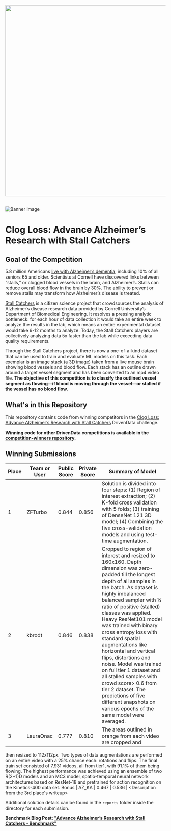 [<img src='https://s3.amazonaws.com/drivendata-public-assets/logo-white-blue.png' width='600'>](https://www.drivendata.org/)
<br><br>

![Banner Image](https://www.drivendata.co/images/stallcatchers-vessels.jpg)

# Clog Loss: Advance Alzheimer’s Research with Stall Catchers

## Goal of the Competition

5.8 million Americans [live with Alzheimer’s dementia](https://www.alz.org/alzheimers-dementia/facts-figures), including 10% of all seniors 65 and older. Scientists at Cornell have discovered links between “stalls,” or clogged blood vessels in the brain, and Alzheimer’s. Stalls can reduce overall blood flow in the brain by 30%. The ability to prevent or remove stalls may transform how Alzheimer’s disease is treated.

[Stall Catchers](https://stallcatchers.com/main) is a citizen science project that crowdsources the analysis of Alzheimer’s disease research data provided by Cornell University’s Department of Biomedical Engineering. It resolves a pressing analytic bottleneck: for each hour of data collection it would take an entire week to analyze the results in the lab, which means an entire experimental dataset would take 6-12 months to analyze. Today, the Stall Catchers players are collectively analyzing data 5x faster than the lab while exceeding data quality requirements.

Through the Stall Catchers project, there is now a one-of-a-kind dataset that can be used to train and evaluate ML models on this task. Each exemplar is an image stack (a 3D image) taken from a live mouse brain showing blood vessels and blood flow. Each stack has an outline drawn around a target vessel segment and has been converted to an mp4 video file. **The objective of this competition is to classify the outlined vessel segment as flowing—if blood is moving through the vessel—or stalled if the vessel has no blood flow.**

## What's in this Repository

This repository contains code from winning competitors in the [Clog Loss: Advance Alzheimer’s Research with Stall Catchers](https://www.drivendata.org/competitions/65/clog-loss-alzheimers-research/) DrivenData challenge.

**Winning code for other DrivenData competitions is available in the [competition-winners repository](https://github.com/drivendataorg/competition-winners).**

## Winning Submissions

Place | Team or User | Public Score | Private Score | Summary of Model
----- | ------------ | ---   | ---   | ---
1     | ZFTurbo      | 0.844 | 0.856 | Solution is divided into four steps: (1) Region of interest extraction; (2) K-fold cross validation with 5 folds; (3) training of DenseNet 121 3D model; (4) Combining the five cross-validation models and using test-time augmentation.
2     | kbrodt       | 0.846 | 0.838 | Cropped to region of interest and resized to 160x160. Depth dimension was zero-padded till the longest depth of all samples in the batch. As dataset is highly imbalanced balanced sampler with 1⁄4 ratio of positive (stalled) classes was applied. Heavy ResNet101 model was trained with binary cross entropy loss with standard spatial augmentations like horizontal and vertical flips, distortions and noise. Model was trained on full tier 1 dataset and all stalled samples with crowd score> 0.6 from tier 2 dataset. The predictions of five different snapshots on various epochs of the same model were averaged.
3     | LauraOnac    | 0.777 | 0.810 | The areas outlined in orange from each video are cropped and
then resized to 112x112px. Two types of data augmentations are performed on an entire video with a 25% chance each: rotations and flips. The final train set consisted of 7,931 videos, all from tier1, with 91.1% of them being flowing. The highest performance was achieved using an ensemble of two R(2+1)D models and an MC3 model, spatio-temporal neural network architectures based on ResNet-18 and pretrained for action recognition on the Kinetics-400 data set.
Bonus | AZ_KA        | 0.467 | 0.536 | <Description from the 3rd place's writeup>

Additional solution details can be found in the `reports` folder inside the directory for each submission.

**Benchmark Blog Post: ["Advance Alzheimer’s Research with Stall Catchers - Benchmark"](https://www.drivendata.co/blog/stall-catchers-alzheimers-benchmark/)**
